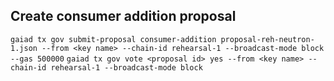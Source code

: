 ## Create consumer addition proposal

`gaiad tx gov submit-proposal consumer-addition proposal-reh-neutron-1.json --from <key name> --chain-id rehearsal-1 --broadcast-mode block --gas 500000`
`gaiad tx gov vote <proposal id> yes --from <key name> --chain-id rehearsal-1 --broadcast-mode block`

